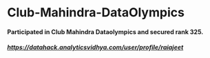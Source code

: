 # Club-Mahindra-DataOlympics
#### Participated in Club Mahindra Dataolympics and secured rank 325.
##### https://datahack.analyticsvidhya.com/user/profile/raiajeet
